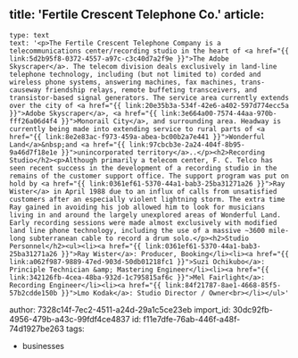 title: 'Fertile Crescent Telephone Co.'
article:
  -
    type: text
    text: '<p>The Fertile Crescent Telephone Company is a telecommunications center/recording studio in the heart of <a href="{{ link:5d2b95f8-0372-4557-a97c-c3c40d7a2f9e }}">The Adobe Skyscraper</a>. The telecom division deals exclusively in land-line telephone technology, including (but not limited to) corded and wireless phone systems, answering machines, fax machines, trans-causeway friendship relays, remote buffeting transceivers, and transistor-based signal generators. The service area currently extends over the city of <a href="{{ link:20e35b3a-534f-42e6-a402-597d774ecc5a }}">Adobe Skyscraper</a>, <a href="{{ link:3e664a00-7574-44aa-970b-fff26a06d4f4 }}">Monorail City</a>, and surrounding area. Headway is currently being made into extending service to rural parts of <a href="{{ link:8e2e83ac-f973-459a-abea-bc00b2a7e441 }}">Wonderful Land</a>&nbsp;and <a href="{{ link:97cbcb3e-2a24-404f-8b95-9a46d7f18e1e }}">unincorporated territory</a>..</p><h2>Recording Studio</h2><p>Although primarily a telecom center, F. C. Telco has seen recent success in the development of a recording studio in the remains of the customer support office. The support program was put on hold by <a href="{{ link:0361ef61-5370-44a1-bab3-25ba31271a26 }}">Ray Wister</a> in April 1988 due to an influx of calls from unsatisfied customers after an especially violent lightning storm. The extra time Ray gained in avoiding his job allowed him to look for musicians living in and around the largely unexplored areas of Wonderful Land. Early recording sessions were made almost exclusively with modified land line phone technology, including the use of a massive ~3600 mile-long subterranean cable to record a drum solo.</p><h2>Studio Personnel</h2><ul><li><a href="{{ link:0361ef61-5370-44a1-bab3-25ba31271a26 }}">Ray Wister</a>: Producer, Booking</li><li><a href="{{ link:a062f987-9889-47ed-903d-50db01218fc1 }}">Suzi Ochikubo</a>: Principle Technician &amp; Mastering Engineer</li><li><a href="{{ link:342126fb-4cea-48ba-932d-1c795815af6c }}">Mel Fairlight</a>: Recording Engineer</li><li><a href="{{ link:84f21787-8ae1-4668-85f5-57b2cdde150b }}">Lmo Kodak</a>: Studio Director / Owner<br></li></ul>'
author: 7328c14f-7ec2-4511-a24d-29a1c5ce23eb
import_id: 30dc92fb-4956-479b-a43c-99fdf4ce4837
id: f11e7dfe-76ab-446f-a48f-74d1927be263
tags:
  - businesses
